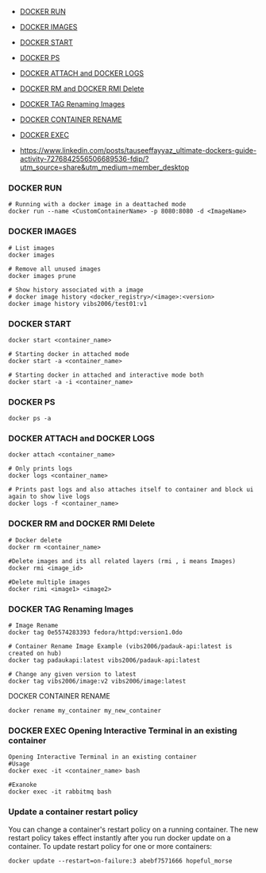 * [DOCKER RUN](#docker-run) 
* [DOCKER IMAGES](#docker-images)
* [DOCKER START](#docker-start)
* [DOCKER PS](#docker-ps)
* [DOCKER ATTACH and DOCKER LOGS](#DOCKER-ATTACH-and-DOCKER-LOGS)
* [DOCKER RM and DOCKER RMI Delete](#DOCKER-RM-and-DOCKER-RMI-Delete)
* [DOCKER TAG Renaming Images](#DOCKER-TAG-Renaming-Images)
* [DOCKER CONTAINER RENAME](#DOCKER-CONTAINER-RENAME)
* [DOCKER EXEC](#DOCKER-EXEC-Opening-Interactive-Terminal-in-an-existing-container)

* <https://www.linkedin.com/posts/tauseeffayyaz_ultimate-dockers-guide-activity-7276842556506689536-fdip/?utm_source=share&utm_medium=member_desktop>
  
### DOCKER RUN
```
# Running with a docker image in a deattached mode
docker run --name <CustomContainerName> -p 8080:8080 -d <ImageName>
```

### DOCKER IMAGES
```
# List images
docker images

# Remove all unused images
docker images prune

# Show history associated with a image
# docker image history <docker_registry>/<image>:<version>
docker image history vibs2006/test01:v1 
```

### DOCKER START
```
docker start <container_name>

# Starting docker in attached mode
docker start -a <container_name>

# Starting docker in attached and interactive mode both
docker start -a -i <container_name>
```

### DOCKER PS
`docker ps -a`

### DOCKER ATTACH and DOCKER LOGS
```
docker attach <container_name>

# Only prints logs
docker logs <container_name>

# Prints past logs and also attaches itself to container and block ui again to show live logs 
docker logs -f <container_name> 
```

### DOCKER RM and DOCKER RMI Delete
```
# Docker delete
docker rm <container_name>

#Delete images and its all related layers (rmi , i means Images)
docker rmi <image_id> 

#Delete multiple images
docker rimi <image1> <image2> 
```

### DOCKER TAG Renaming Images
```
# Image Rename
docker tag 0e5574283393 fedora/httpd:version1.0do

# Container Rename Image Example (vibs2006/padauk-api:latest is created on hub)
docker tag padaukapi:latest vibs2006/padauk-api:latest

# Change any given version to latest
docker tag vibs2006/image:v2 vibs2006/image:latest
```

DOCKER CONTAINER RENAME
```
docker rename my_container my_new_container
```

### DOCKER EXEC Opening Interactive Terminal in an existing container
```
Opening Interactive Terminal in an existing container
#Usage
docker exec -it <container_name> bash

#Exanoke
docker exec -it rabbitmq bash
```

### Update a container restart policy
You can change a container's restart policy on a running container. The new restart policy takes effect instantly after you run docker update on a container.
To update restart policy for one or more containers:
 ```
docker update --restart=on-failure:3 abebf7571666 hopeful_morse
```

